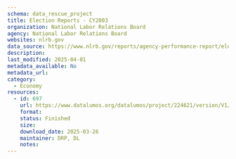 ```yaml
---
schema: data_rescue_project 
title: Election Reports - CY2003
organization: National Labor Relations Board
agency: National Labor Relations Board
websites: nlrb.gov
data_source: https://www.nlrb.gov/reports/agency-performance-report/election-reports/election-reports-cy-2003
description: 
last_modified: 2025-04-01
metadata_available: No
metadata_url: 
category:
  - Economy
resources:
  - id: 697
    url: https://www.datalumos.org/datalumos/project/224621/version/V1/view
    format: 
    status: Finished
    size: 
    download_date: 2025-03-26
    maintainer: DRP, DL
    notes: 
---
```

